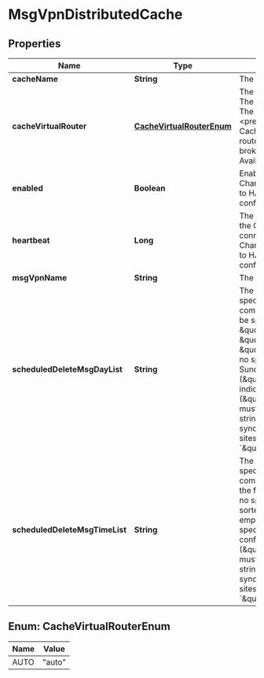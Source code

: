 

# MsgVpnDistributedCache


## Properties

| Name | Type | Description | Notes |
|------------ | ------------- | ------------- | -------------|
|**cacheName** | **String** | The name of the Distributed Cache. |  [optional] |
|**cacheVirtualRouter** | [**CacheVirtualRouterEnum**](#CacheVirtualRouterEnum) | The virtual router of the Distributed Cache. The default value is &#x60;\&quot;auto\&quot;&#x60;. The allowed values and their meaning are:  &lt;pre&gt; \&quot;auto\&quot; - The Distributed Cache is automatically assigned a virtual router at creation, depending on the broker&#39;s active-standby role. &lt;/pre&gt;  Available since 2.28. |  [optional] |
|**enabled** | **Boolean** | Enable or disable the Distributed Cache. Changes to this attribute are synchronized to HA mates and replication sites via config-sync. The default value is &#x60;false&#x60;. |  [optional] |
|**heartbeat** | **Long** | The heartbeat interval, in seconds, used by the Cache Instances to monitor connectivity with the message broker. Changes to this attribute are synchronized to HA mates and replication sites via config-sync. The default value is &#x60;10&#x60;. |  [optional] |
|**msgVpnName** | **String** | The name of the Message VPN. |  [optional] |
|**scheduledDeleteMsgDayList** | **String** | The scheduled delete message day(s), specified as \&quot;daily\&quot; or a comma-separated list of days. Days must be specified as \&quot;Sun\&quot;, \&quot;Mon\&quot;, \&quot;Tue\&quot;, \&quot;Wed\&quot;, \&quot;Thu\&quot;, \&quot;Fri\&quot;, or \&quot;Sat\&quot;, with no spaces, and in sorted order from Sunday to Saturday. The empty-string (\&quot;\&quot;) can also be specified, indicating no schedule is configured (\&quot;scheduledDeleteMsgTimeList\&quot; must also be configured to the empty-string). Changes to this attribute are synchronized to HA mates and replication sites via config-sync. The default value is &#x60;\&quot;\&quot;&#x60;. |  [optional] |
|**scheduledDeleteMsgTimeList** | **String** | The scheduled delete message time(s), specified as \&quot;hourly\&quot; or a comma-separated list of 24-hour times in the form hh:mm, or h:mm. There must be no spaces, and times (up to 4) must be in sorted order from 0:00 to 23:59. The empty-string (\&quot;\&quot;) can also be specified, indicating no schedule is configured (\&quot;scheduledDeleteMsgDayList\&quot; must also be configured to the empty-string). Changes to this attribute are synchronized to HA mates and replication sites via config-sync. The default value is &#x60;\&quot;\&quot;&#x60;. |  [optional] |



## Enum: CacheVirtualRouterEnum

| Name | Value |
|---- | -----|
| AUTO | &quot;auto&quot; |



